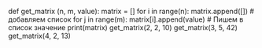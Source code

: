 def get_matrix (n, m, value):
    matrix = []
    for i in range(n):
        matrix.append([]) # добавляем список
        for j in range(m):
            matrix[i].append(value) # Пишем в список значение
    print(matrix)
get_matrix(2, 2, 10)
get_matrix(3, 5, 42)
get_matrix(4, 2, 13)

